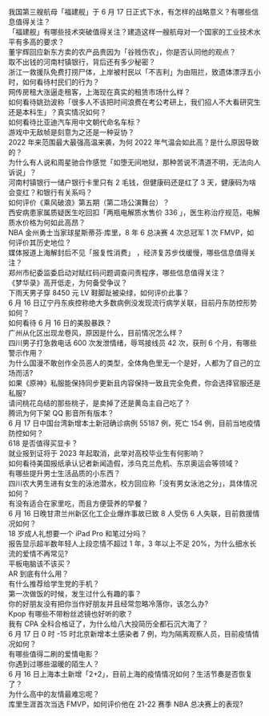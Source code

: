 我国第三艘航母「福建舰」于 6 月 17 日正式下水，有怎样的战略意义？有哪些信息值得关注？  
「福建舰」有哪些技术突破值得关注？建造这样一艘航母对一个国家的工业技术水平有多高的要求？  
董宇辉回应新东方卖的农产品贵因为「谷贱伤农」，你是否认同他的观点？  
取不出钱的河南村镇银行，背后还有多少秘密？  
浙江一救援队免费打捞尸体，上岸被村民以「不吉利」为由阻拦，致遗体漂浮五小时，如何看待村民们的行为？  
网传房租大涨逼走租客，上海现在真实的租赁市场什么样？  
如何看待姚劲波称「很多人不该把时间浪费在考公考研上，我们招人不大看研究生还是本科生」？真实情况如何？  
如何看待比亚迪汽车用中文朝代命名车标？  
游戏中无敌帧是刻意为之还是一种妥协？  
2022 年来范围最大最强高温来袭，为何 2022 年气温会如此高？是什么原因导致的？  
为什么有人说和周星驰合作感觉「如堕无间地狱，那种苦说不清道不明，无法向人诉说」？  
河南村镇银行一储户银行卡里只有 2 毛钱，但健康码还是红了 3 天，健康码为啥会变红？和银行有关系吗？  
如何评价《乘风破浪》第五期（第二场公演舞台）？  
西安病患家属质疑医生吃回扣「两瓶电解质水售价 336 」，医生称治疗规范，电解质水价格为何如此高昂？  
NBA 金州勇士当家球星斯蒂芬·库里，8 年 6 总决赛 4 次总冠军 1 次 FMVP，如何评价其历史地位？  
媒体报道上海解封后不见「报复性消费」 ，经济复苏步伐缓慢，哪些信息值得关注？  
郑州市纪委监委启动对赋红码问题调查问责程序，哪些信息值得关注？  
《梦华录》高开低走，为何备受争议？  
下雨天男子穿 8450 元 LV 鞋脚趾被染绿，如何评价此事？  
6 月 16 日辽宁丹东疾控称绝大多数病例没发现流行病学关联，目前丹东防控形势如何？  
如何看待 6 月 16 日的美股暴跌？  
广州从化区出现龙卷风，原因是什么，目前情况怎么样？  
四川男子打急救电话 600 次发泄情绪，辱骂接线员 42 次，获刑 6 个月，有哪些警示作用？  
为什么国漫不敢创作全员恶人的类型，全体角色里无一个是好，人都为了自己的立场而活?  
如果《原神》私服能保持同步更新且内容保持一致且完全免费，你会选择官服还是私服?  
请问桃花岛结的那些桃子，是卖掉了还是黄岛主自己吃了？  
腾讯为何下架 QQ 影音所有版本？  
6 月 17 日中国台湾新增本土新冠确诊病例 55187 例，死亡 154 例，目前当地疫情防控如何？  
618 是否值得买显卡？  
就业报到证将于 2023 年起取消，此举对高校毕业生有何影响？  
如何看待美国报纸承认记者新闻造假，涉乌克兰危机、东京奥运会等领域？  
有哪些提升男士生活品质的小东西？  
四川农大男生进有女生的泳池潜水，校方回应称「没有男女泳池之分」，具体情况如何？  
有没有适合在家里吃，而且方便营养的早餐？  
6 月 16 日晚甘肃兰州新区化工企业爆炸事故已致 8 人受伤 6 人失联，目前救援情况如何？  
18 岁成人礼想要一个 iPad Pro 和笔过分吗？  
报告显示超半数年轻人上段恋情不超过 1 年，3 年以上不足 20%，为什么细水长流的爱情不再常见?  
平板电脑该不该买？  
AR 到底有什么用？  
有什么推荐给学生党的手机？  
第一次做饭的时候，发生过什么有趣的事？  
你的好朋友没有把你当作好朋友并且经常忽略冷落你，该怎么办?  
Kpop 有哪些不带粉丝滤镜也好听的歌？  
我有 CPA 全科合格证了，为什么给八大投简历全都石沉大海了？  
6 月 17 日 0 时 -15 时北京新增本土感染者 7 例，均为隔离观察人员，目前疫情情况如何？  
有哪些值得二刷的爱情电影？  
你遇到过哪些温暖的陌生人？  
6 月 16 日上海本土新增「2+2」，目前上海的疫情情况如何？生活节奏是否恢复了？  
为什么高中的友情最难忘呢？  
库里生涯首次当选 FMVP，如何评价他在 21-22 赛季 NBA 总决赛上的表现?  
